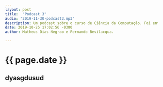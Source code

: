 ```yaml
---
layout: post
title:  "Podcast 3"
audio: "2019-11-30-podcast3.mp3"
description: Um podcast sobre o curso de Ciência da Computação. Foi entrevistado o coordenador do curso e egressos.
date: 2019-10-25 17:02:56 -0300
author: Matheus Dias Negrao e Fernando Bevilacqua.

---
```


# {{ page.date }}

## dyasgdusud